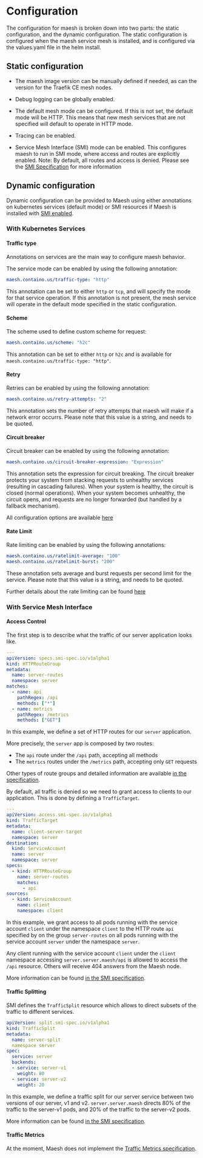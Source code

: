 # Configuration

The configuration for maesh is broken down into two parts: the static configuration, and the dynamic configuration.
The static configuration is configured when the maesh service mesh is installed,
and is configured via the values.yaml file in the helm install.

## Static configuration

- The maesh image version can be manually defined if needed, as can the version for the Traefik CE mesh nodes.

- Debug logging can be globally enabled.

- The default mesh mode can be configured. If this is not set, the default mode will be HTTP.
    This means that new mesh services that are not specified will default to operate in HTTP mode.

- Tracing can be enabled.

- Service Mesh Interface (SMI) mode can be enabled.
    This configures maesh to run in SMI mode, where access and routes are explicitly enabled.
    Note: By default, all routes and access is denied.
    Please see the [SMI Specification](https://github.com/deislabs/smi-spec) for more information

## Dynamic configuration

Dynamic configuration can be provided to Maesh using either annotations on kubernetes services (default mode) or SMI resources if Maesh is installed with [SMI enabled](./install.md#service-mesh-interface).

### With Kubernetes Services

#### Traffic type

Annotations on services are the main way to configure maesh behavior.

The service mode can be enabled by using the following annotation:

```yaml
maesh.containo.us/traffic-type: "http"
```

This annotation can be set to either `http` or `tcp`, and will specify the mode for that service operation.
If this annotation is not present, the mesh service will operate in the default mode specified in the static configuration.

#### Scheme

The scheme used to define custom scheme for request:

```yaml
maesh.containo.us/scheme: "h2c"
```

This annotation can be set to either `http` or `h2c` and is available for `maesh.containo.us/traffic-type: "http"`.

#### Retry

Retries can be enabled by using the following annotation:

```yaml
maesh.containo.us/retry-attempts: "2"
```

This annotation sets the number of retry attempts that maesh will make if a network error occurrs.
Please note that this value is a string, and needs to be quoted.

#### Circuit breaker

Circuit breaker can be enabled by using the following annotation:

```yaml
maesh.containo.us/circuit-breaker-expression: "Expression"
```

This annotation sets the expression for circuit breaking.
The circuit breaker protects your system from stacking requests to unhealthy services (resulting in cascading failures).
When your system is healthy, the circuit is closed (normal operations). When your system becomes unhealthy, the circuit opens, and requests are no longer forwarded (but handled by a fallback mechanism).

All configuration options are available [here](https://docs.traefik.io/v2.0/middlewares/circuitbreaker/#configuration-options)

#### Rate Limit

Rate limiting can be enabled by using the following annotations:

```yaml
maesh.containo.us/ratelimit-average: "100"
maesh.containo.us/ratelimit-burst: "200"
```

These annotation sets average and burst requests per second limit for the service.
Please note that this value is a string, and needs to be quoted.

Further details about the rate limiting can be found [here](https://docs.traefik.io/v2.0/middlewares/ratelimit/#configuration-options)

### With Service Mesh Interface

#### Access Control

The first step is to describe what the traffic of our server application looks like.

```yaml
---
apiVersion: specs.smi-spec.io/v1alpha1
kind: HTTPRouteGroup
metadata:
  name: server-routes
  namespace: server
matches:
  - name: api
    pathRegex: /api
    methods: ["*"]
  - name: metrics
    pathRegex: /metrics
    methods: ["GET"]
```

In this example, we define a set of HTTP routes for our `server` application.

More precisely, the `server` app is composed by two routes:

- The `api` route under the `/api` path, accepting all methods
- The `metrics` routes under the `/metrics` path, accepting only `GET` requests

Other types of route groups and detailed information are available [in the specification](https://github.com/deislabs/smi-spec/blob/master/traffic-specs.md).

By default, all traffic is denied so we need to grant access to clients to our application. This is done by defining a `TrafficTarget`.

```yaml
---
apiVersion: access.smi-spec.io/v1alpha1
kind: TrafficTarget
metadata:
  name: client-server-target
  namespace: server
destination:
  kind: ServiceAccount
  name: server
  namespace: server
specs:
  - kind: HTTPRouteGroup
    name: server-routes
    matches:
      - api
sources:
  - kind: ServiceAccount
    name: client
    namespace: client
```

In this example, we grant access to all pods running with the service account `client` under the namespace `client` to the HTTP route `api` specified by on the group `server-routes` on all pods running with the service account `server` under the namespace `server`.

Any client running with the service account `client` under the `client` namespace accessing `server.server.maesh/api` is allowed to access the `/api` resource. Others will receive 404 answers from the Maesh node.

More information can be found [in the SMI specification](https://github.com/deislabs/smi-spec/blob/master/traffic-access-control.md).

#### Traffic Splitting

SMI defines the `TrafficSplit` resource which allows to direct subsets of the traffic to different services.

```yaml
apiVersion: split.smi-spec.io/v1alpha1
kind: TrafficSplit
metadata:
  name: server-split
  namespace server
spec:
  service: server
  backends:
  - service: server-v1
    weight: 80
  - service: server-v2
    weight: 20
```

In this example, we define a traffic split for our server service between two versions of our server, v1 and v2.
`server.server.maesh` directs 80% of the traffic to the server-v1 pods, and 20% of the traffic to the server-v2 pods.

More information can be found [in the SMI specification](https://github.com/deislabs/smi-spec/blob/master/traffic-split.md).

#### Traffic Metrics

At the moment, Maesh does not implement the [Traffic Metrics specification](https://github.com/deislabs/smi-spec/blob/master/traffic-metrics.md).

